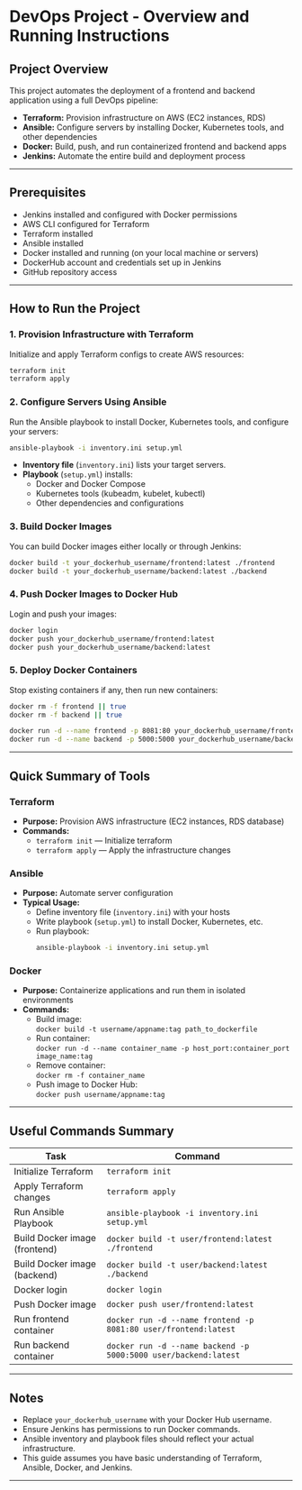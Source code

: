 
# DevOps Project - Overview and Running Instructions

## Project Overview
This project automates the deployment of a frontend and backend application using a full DevOps pipeline:

- **Terraform:** Provision infrastructure on AWS (EC2 instances, RDS)
- **Ansible:** Configure servers by installing Docker, Kubernetes tools, and other dependencies
- **Docker:** Build, push, and run containerized frontend and backend apps
- **Jenkins:** Automate the entire build and deployment process

---

## Prerequisites
- Jenkins installed and configured with Docker permissions
- AWS CLI configured for Terraform
- Terraform installed
- Ansible installed
- Docker installed and running (on your local machine or servers)
- DockerHub account and credentials set up in Jenkins
- GitHub repository access

---

## How to Run the Project

### 1. Provision Infrastructure with Terraform
Initialize and apply Terraform configs to create AWS resources:
```bash
terraform init
terraform apply
```

### 2. Configure Servers Using Ansible
Run the Ansible playbook to install Docker, Kubernetes tools, and configure your servers:
```bash
ansible-playbook -i inventory.ini setup.yml
```
- **Inventory file** (`inventory.ini`) lists your target servers.
- **Playbook** (`setup.yml`) installs:
  - Docker and Docker Compose
  - Kubernetes tools (kubeadm, kubelet, kubectl)
  - Other dependencies and configurations

### 3. Build Docker Images
You can build Docker images either locally or through Jenkins:
```bash
docker build -t your_dockerhub_username/frontend:latest ./frontend
docker build -t your_dockerhub_username/backend:latest ./backend
```

### 4. Push Docker Images to Docker Hub
Login and push your images:
```bash
docker login
docker push your_dockerhub_username/frontend:latest
docker push your_dockerhub_username/backend:latest
```

### 5. Deploy Docker Containers
Stop existing containers if any, then run new containers:
```bash
docker rm -f frontend || true
docker rm -f backend || true

docker run -d --name frontend -p 8081:80 your_dockerhub_username/frontend:latest
docker run -d --name backend -p 5000:5000 your_dockerhub_username/backend:latest
```

---

## Quick Summary of Tools

### Terraform
- **Purpose:** Provision AWS infrastructure (EC2 instances, RDS database)
- **Commands:**
  - `terraform init` — Initialize terraform
  - `terraform apply` — Apply the infrastructure changes

### Ansible
- **Purpose:** Automate server configuration
- **Typical Usage:**
  - Define inventory file (`inventory.ini`) with your hosts
  - Write playbook (`setup.yml`) to install Docker, Kubernetes, etc.
  - Run playbook:
    ```bash
    ansible-playbook -i inventory.ini setup.yml
    ```

### Docker
- **Purpose:** Containerize applications and run them in isolated environments
- **Commands:**
  - Build image:  
    `docker build -t username/appname:tag path_to_dockerfile`
  - Run container:  
    `docker run -d --name container_name -p host_port:container_port image_name:tag`
  - Remove container:  
    `docker rm -f container_name`
  - Push image to Docker Hub:  
    `docker push username/appname:tag`

---

## Useful Commands Summary

| Task                          | Command                                         |
|------------------------------|------------------------------------------------|
| Initialize Terraform           | `terraform init`                                |
| Apply Terraform changes        | `terraform apply`                               |
| Run Ansible Playbook           | `ansible-playbook -i inventory.ini setup.yml`  |
| Build Docker image (frontend)  | `docker build -t user/frontend:latest ./frontend` |
| Build Docker image (backend)   | `docker build -t user/backend:latest ./backend`   |
| Docker login                  | `docker login`                                  |
| Push Docker image             | `docker push user/frontend:latest`              |
| Run frontend container         | `docker run -d --name frontend -p 8081:80 user/frontend:latest` |
| Run backend container          | `docker run -d --name backend -p 5000:5000 user/backend:latest` |

---

## Notes
- Replace `your_dockerhub_username` with your Docker Hub username.
- Ensure Jenkins has permissions to run Docker commands.
- Ansible inventory and playbook files should reflect your actual infrastructure.
- This guide assumes you have basic understanding of Terraform, Ansible, Docker, and Jenkins.

---
